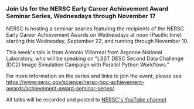 ### Join Us for the NERSC Early Career Achievement Award Seminar Series, Wednesdays through November 17

NERSC is hosting a seminar searies featuring the recipients of the NERSC Early
Career Achievement Awards on Wednesdays at noon (Pacific time) starting this 
Wednesday, September 22, and running through November 10.

This week's talk is from Antonio Villarreal from Argonne National Laboratory,
who will be speaking on "LSST DESC Second Data Challenge (DC2) Image Simulation
Campaign with Parallel Python Workflows."

For more information on the series and links to join the event, please see
<https://www.nersc.gov/science/nersc-hpc-achievement-awards/achievement-award-seminar-series/>.

All talks will be recorded and posted to 
[NERSC's YouTube channel](https://www.youtube.com/c/NERSCTraining-HPC).
